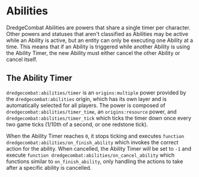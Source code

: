 # Abilities

DredgeCombat Abilities are powers that share a single timer per character. Other powers and statuses that aren't classified as Abilities may be active while an Ability is active, but an entity can only be executing one Ability at a time. This means that if an Ability is triggered while another Ability is using the Ability Timer, the new Ability must either cancel the other Ability or cancel itself.

## The Ability Timer

`dredgecombat:abilities/timer` is an `origins:multiple` power provided by the `dredgecombat:abilities` origin, which has its own layer and is automatically selected for all players. The power is composed of `dredgecombat:abilities/timer_time`, an `origins:resource` power, and `dredgecombat:abilities/timer_tick` which ticks the timer down once every two game ticks (1/10th of a second, or one redstone tick).

When the Ability Timer reaches `0`, it stops ticking and executes `function dredgecombat:abilities/on_finish_ability` which invokes the correct action for the ability. When cancelled, the Ability Timer will be set to `-1` and execute `function dredgecombat:abilities/on_cancel_ability` which functions similar to `on_finish_ability`, only handling the actions to take after a specific ability is cancelled.
